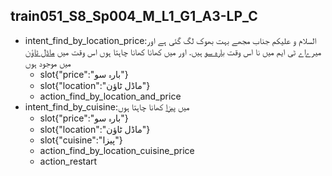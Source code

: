 ## train051_S8_Sp004_M_L1_G1_A3-LP_C
* intent_find_by_location_price:السلام و علیکم جناب مجھے بہت بھوک لگ گئی ہے اور میرےاے ٹی ایم میں نا اس وقت [بارہ سو](price) ہیں. اور میں کھانا کھانا چاہتا ہوں اس وقت میں [ماڈل ٹاؤن](location) میں موجود ہوں
	- slot{"price":"بارہ سو"}
	- slot{"location":"ماڈل ٹاؤن"}
	- action_find_by_location_and_price
* intent_find_by_cuisine:میں [پیزا](cuisine) کھانا چاہتا ہوں
	- slot{"price":"بارہ سو"}
	- slot{"location":"ماڈل ٹاؤن"}
	- slot{"cuisine":"پیزا"}
	- action_find_by_location_cuisine_price
	- action_restart
